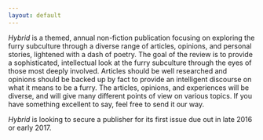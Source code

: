 ```yaml
---
layout: default
---
```


*Hybrid* is a themed, annual non-fiction publication focusing on exploring the furry subculture through a diverse range of articles, opinions, and personal stories, lightened with a dash of poetry.  The goal of the review is to provide a sophisticated, intellectual look at the furry subculture through the eyes of those most deeply involved.  Articles should be well researched and opinions should be backed up by fact to provide an intelligent discourse on what it means to be a furry.  The articles, opinions, and experiences will be diverse, and will give many different points of view on various topics.  If you have something excellent to say, feel free to send it our way.

*Hybrid* is looking to secure a publisher for its first issue due out in late 2016 or early 2017.
